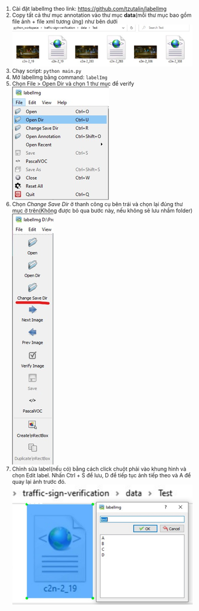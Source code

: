 1. Cài đặt labelImg theo link: https://github.com/tzutalin/labelImg
1. Copy tất cả thư mục annotation vào thư mục __data__(mỗi thư mục bao gồm file ảnh + file xml tương ứng) như bên dưới
![Annotation Folder](/images/annotation_folder.jpg)
1. Chạy script: `python main.py`
1. Mở labelImg bằng command: `labelImg`
1. Chọn File > Open Dir và chọn 1 thư mục để verify
![Annotation Folder](/images/open_dir.jpg)
1. Chọn *Change Save Dir* ở thanh công cụ bên trái và chọn lại đúng thư mục ở trên(Không được bỏ qua bước này, nếu không sẽ lưu nhầm folder)
![Annotation Folder](/images/change_save_dir.jpg)
1. Chỉnh sửa label(nếu có) bằng cách click chuột phải vào khung hình và chọn Edit label. Nhấn Ctrl + S để lưu, D để tiếp tục ảnh tiếp theo và A để quay lại ảnh trước đó.
![Annotation Folder](/images/edit_label.jpg)
